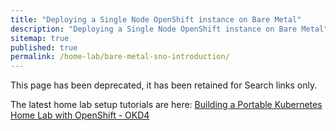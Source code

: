 ```yaml
---
title: "Deploying a Single Node OpenShift instance on Bare Metal"
description: "Deploying a Single Node OpenShift instance on Bare Metal"
sitemap: true
published: true
permalink: /home-lab/bare-metal-sno-introduction/
---
```

This page has been deprecated, it has been retained for Search links only.

The latest home lab setup tutorials are here: [Building a Portable Kubernetes Home Lab with OpenShift - OKD4](/home-lab/lab-intro/)
